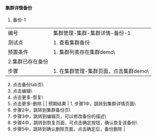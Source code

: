 #### 集群详情备份

1. 备份-1

|||
| ---- | ---- |
| 编号 | 集群管理-集群-集群详情-备份-1 |
| 测试点 | 1. 查看集群备份 |
| 预置条件 | 1. 集群列表存在集群demo\
2.集群已存在备份 |
| 步骤 | 1. 在集群管理-集群页面，点击集群demo\
2. 点击备份tab页\
3. 点击编辑\
4. 点击更多-恢复\
5. 点击更多-删除 |
| 预期结果 | 1. 步骤1中，跳转到集群详情页面\
2. 步骤2中，跳转到集群备份页\
3. 步骤3中，跳转到编辑页，可以修改备份的描述\
4. 步骤4中，跳转到恢复页面，可点击确定按钮，确认恢复该备份\
5. 步骤5中，跳转到确认删除页面，点击确定后，备份删除 |